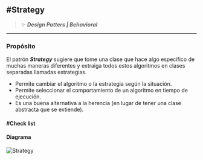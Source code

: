 ## \#Strategy
>:sparkles: ***Design Patters | Behavioral***
---
### Propósito
El patrón ***Strategy*** sugiere que tome una clase que hace algo específico de muchas maneras diferentes y extraiga todos estos algoritmos en clases separadas llamadas estrategias.

- Permite cambiar el algoritmo o la estrategia según la situación.
- Permite seleccionar el comportamiento de un algoritmo en tiempo de ejecución.
- Es una buena alternativa a la herencia (en lugar de tener una clase abstracta que se extiende).

#### \#Check list


#### Diagrama
![Strategy](https://refactoring.guru/images/patterns/diagrams/strategy/structure-2x.png)